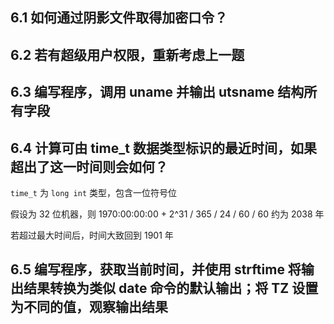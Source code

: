## 6.1 如何通过阴影文件取得加密口令？

## 6.2 若有超级用户权限，重新考虑上一题

## 6.3 编写程序，调用 uname 并输出 utsname 结构所有字段

## 6.4 计算可由 time_t 数据类型标识的最近时间，如果超出了这一时间则会如何？

`time_t` 为 `long int` 类型，包含一位符号位

假设为 32 位机器，则 1970:00:00:00 + 2^31 / 365 / 24 / 60 / 60 约为 2038 年

若超过最大时间后，时间大致回到 1901 年

## 6.5 编写程序，获取当前时间，并使用 strftime 将输出结果转换为类似 date 命令的默认输出；将 TZ 设置为不同的值，观察输出结果

